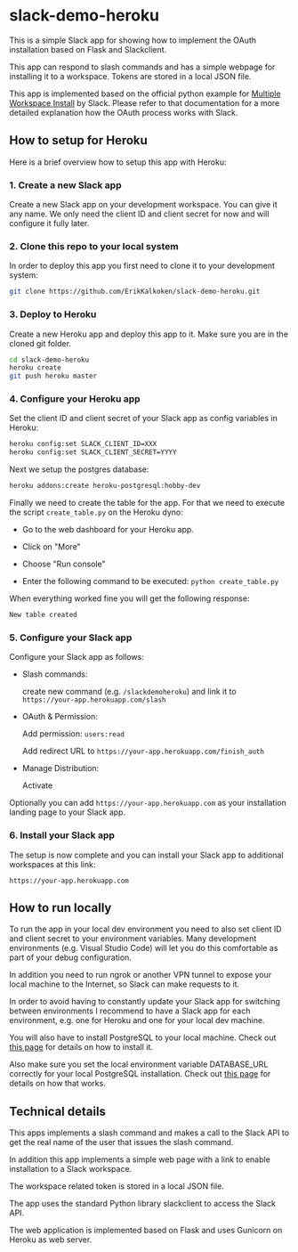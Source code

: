 # slack-demo-heroku

This is a simple Slack app for showing how to implement the OAuth installation based on Flask and Slackclient.

This app can respond to slash commands and has a simple webpage for installing it to a workspace. Tokens are stored in a local JSON file.

This app is implemented based on the official python example for [Multiple Workspace Install](https://slack.dev/python-slackclient/auth.html) by Slack. Please refer to that documentation for a more detailed explanation how the OAuth process works with Slack.

## How to setup for Heroku

Here is a brief overview how to setup this app with Heroku:

### 1. Create a new Slack app

Create a new Slack app on your development workspace. You can give it any name. We only need the client ID and client secret for now and will configure it fully later.

### 2. Clone this repo to your local system

In order to deploy this app you first need to clone it to your development system:

```bash
git clone https://github.com/ErikKalkoken/slack-demo-heroku.git
```

### 3. Deploy to Heroku

Create a new Heroku app and deploy this app to it. Make sure you are in the cloned git folder.

```bash
cd slack-demo-heroku
heroku create
git push heroku master

```

### 4. Configure your Heroku app

Set the client ID and client secret of your Slack app as config variables in Heroku:

```bash
heroku config:set SLACK_CLIENT_ID=XXX
heroku config:set SLACK_CLIENT_SECRET=YYYY
```

Next we setup the postgres database:

```bash
heroku addons:create heroku-postgresql:hobby-dev
```

Finally we need to create the table for the app. For that we need to execute the script `create_table.py` on the Heroku dyno:

- Go to the web dashboard for your Heroku app.

- Click on "More"

- Choose "Run console"

- Enter the following command to be executed: `python create_table.py`

When everything worked fine you will get the following response:

```bash
New table created
```

### 5. Configure your Slack app

Configure your Slack app as follows:

- Slash commands:

   create new command (e.g. `/slackdemoheroku`) and link it to `https://your-app.herokuapp.com/slash`

- OAuth & Permission:

   Add permission: `users:read`

   Add redirect URL to `https://your-app.herokuapp.com/finish_auth`

- Manage Distribution:

   Activate

Optionally you can add `https://your-app.herokuapp.com` as your installation landing page to your Slack app.

### 6. Install your Slack app

The setup is now complete and you can install your Slack app to additional workspaces at this link:

```http
https://your-app.herokuapp.com
```

## How to run locally

To run the app in your local dev environment you need to also set client ID and client secret to your environment variables. Many development environments (e.g. Visual Studio Code) will let you do this comfortable as part of your debug configuration.

In addition you need to run ngrok or another VPN tunnel to expose your local machine to the Internet, so Slack can make requests to it.

In order to avoid having to constantly update your Slack app for switching between environments I recommend to have a Slack app for each environment, e.g. one for Heroku and one for your local dev machine.

You will also have to install PostgreSQL to your local machine. Check out [this page](https://devcenter.heroku.com/articles/heroku-postgresql#local-setup) for details on how to install it.

Also make sure you set the local environment variable DATABASE_URL correctly for your local PostgreSQL installation. Check out [this page](https://stackoverflow.com/questions/3582552/postgresql-connection-url) for details on how that works.

## Technical details

This apps implements a slash command and makes a call to the Slack API to get the real name of the user that issues the slash command.

In addition this app implements a simple web page with a link to enable installation to a Slack workspace.

The workspace related token is stored in a local JSON file.

The app uses the standard Python library slackclient to access the Slack API.

The web application is implemented based on Flask and uses Gunicorn on Heroku as web server.
